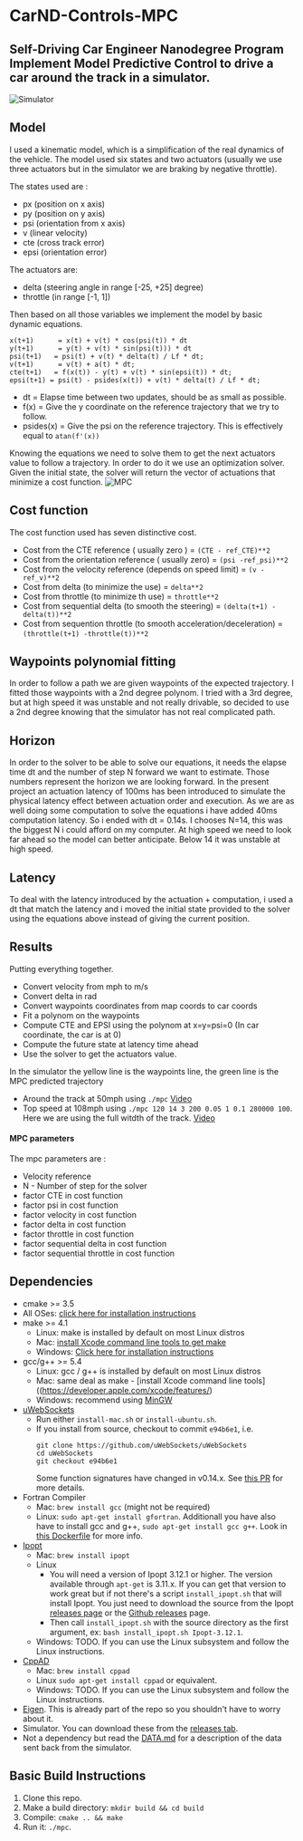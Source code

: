 # CarND-Controls-MPC
Self-Driving Car Engineer Nanodegree Program
Implement Model Predictive Control to drive a car around the track in a simulator.
---

![Simulator](./img/Simulator.jpg) 

## Model

I used a kinematic model, which is a simplification of the real dynamics of the vehicle. The model used six states and two actuators (usually we use three actuators but in the simulator we are braking by negative throttle).

The states used are :

* px (position on x axis)
* py (position on y axis)
* psi (orientation from x axis)
* v (linear velocity)
* cte (cross track error)
* epsi (orientation error)

The actuators are:

* delta (steering angle in range [-25, +25] degree)
* throttle (in range [-1, 1])

Then based on all those variables we implement the model by basic dynamic equations.


```
x(t+1)      = x(t) + v(t) * cos(psi(t)) * dt
y(t+1)      = y(t) + v(t) * sin(psi(t))) * dt
psi(t+1)   = psi(t) + v(t) * delta(t) / Lf * dt;
v(t+1)      = v(t) + a(t) * dt;
cte(t+1)   = f(x(t)) - y(t) + v(t) * sin(epsi(t)) * dt;
epsi(t+1) = psi(t) - psides(x(t)) + v(t) * delta(t) / Lf * dt;
```
* dt = Elapse time between two updates, should be as small as possible.
* f(x) = Give the y coordinate on the reference trajectory that we try to follow.
* psides(x) = Give the psi on the reference trajectory. This is effectively equal to `atan(f'(x))`

Knowing the equations we need to solve them to get the next actuators value to follow a trajectory. In order to do it we use an optimization solver. Given the initial state, the solver will return the vector of actuations that minimize a cost function. 
![MPC](./img/MPC.png) 
## Cost function

The cost function used has seven distinctive cost.

* Cost from the CTE reference ( usually zero ) = `(CTE - ref_CTE)**2`
* Cost from the orientation reference ( usually zero) = `(psi -ref_psi)**2`
* Cost from the velocity reference (depends on speed limit) = `(v - ref_v)**2`
* Cost from delta (to minimize the use) = `delta**2`
* Cost from throttle (to minimize th use) = `throttle**2`
* Cost from sequential delta (to smooth the steering) = `(delta(t+1) - delta(t))**2`
* Cost from sequention throttle (to smooth acceleration/deceleration) = `(throttle(t+1) -throttle(t))**2`


## Waypoints polynomial fitting

In order to follow a path we are given waypoints of the expected trajectory. I fitted those waypoints with a 2nd degree polynom. I tried with a 3rd degree, but at high speed it was unstable and not really drivable, so decided to use a 2nd degree knowing that the simulator has not real complicated path.

## Horizon

In order to the solver to be able to solve our equations, it needs the elapse time dt and the number of step N forward we want to estimate.
Those numbers represent the horizon we are looking forward.
In the present project an actuation latency of 100ms has been introduced to simulate the physical latency effect between actuation order and execution. As we are as well doing some computation to solve the equations i have added 40ms computation latency.
So i ended with dt = 0.14s.
I chooses N=14, this was the biggest N i could afford on my computer. At high speed we need to look far ahead so the model can better anticipate. Below 14 it was unstable at high speed.

## Latency

To deal with the latency introduced by the actuation + computation, i used a dt that match the latency and i moved the initial state provided to the solver using the equations above instead of giving the current position.

## Results

Putting everything together.

* Convert velocity from mph to m/s
* Convert delta in rad
* Convert waypoints coordinates from map coords to car coords
* Fit a polynom on the waypoints
* Compute CTE and EPSI using the polynom at x=y=psi=0 (In car coordinate, the car is at 0)
* Compute the future state at latency time ahead
* Use the solver to get the actuators value.

In the simulator the yellow line is the waypoints line, the green line is the MPC predicted trajectory

* Around the track at 50mph using `./mpc` [Video](https://youtu.be/POPflyUtyLI) 
* Top speed at 108mph using `./mpc 120 14 3 200 0.05 1 0.1 280000 100`. Here we are using the full witdth of the track. [Video](https://youtu.be/M8FWZqPZGuo) 


#### MPC parameters

The mpc parameters are :

* Velocity reference
* N - Number of step for the solver
* factor CTE in cost function
* factor psi in cost function
* factor velocity in cost function
* factor delta in cost function
* factor throttle in cost function
* factor sequential delta in cost function
* factor sequential throttle in cost function


## Dependencies

* cmake >= 3.5
 * All OSes: [click here for installation instructions](https://cmake.org/install/)
* make >= 4.1
  * Linux: make is installed by default on most Linux distros
  * Mac: [install Xcode command line tools to get make](https://developer.apple.com/xcode/features/)
  * Windows: [Click here for installation instructions](http://gnuwin32.sourceforge.net/packages/make.htm)
* gcc/g++ >= 5.4
  * Linux: gcc / g++ is installed by default on most Linux distros
  * Mac: same deal as make - [install Xcode command line tools]((https://developer.apple.com/xcode/features/)
  * Windows: recommend using [MinGW](http://www.mingw.org/)
* [uWebSockets](https://github.com/uWebSockets/uWebSockets)
  * Run either `install-mac.sh` or `install-ubuntu.sh`.
  * If you install from source, checkout to commit `e94b6e1`, i.e.
    ```
    git clone https://github.com/uWebSockets/uWebSockets 
    cd uWebSockets
    git checkout e94b6e1
    ```
    Some function signatures have changed in v0.14.x. See [this PR](https://github.com/udacity/CarND-MPC-Project/pull/3) for more details.
* Fortran Compiler
  * Mac: `brew install gcc` (might not be required)
  * Linux: `sudo apt-get install gfortran`. Additionall you have also have to install gcc and g++, `sudo apt-get install gcc g++`. Look in [this Dockerfile](https://github.com/udacity/CarND-MPC-Quizzes/blob/master/Dockerfile) for more info.
* [Ipopt](https://projects.coin-or.org/Ipopt)
  * Mac: `brew install ipopt`
  * Linux
    * You will need a version of Ipopt 3.12.1 or higher. The version available through `apt-get` is 3.11.x. If you can get that version to work great but if not there's a script `install_ipopt.sh` that will install Ipopt. You just need to download the source from the Ipopt [releases page](https://www.coin-or.org/download/source/Ipopt/) or the [Github releases](https://github.com/coin-or/Ipopt/releases) page.
    * Then call `install_ipopt.sh` with the source directory as the first argument, ex: `bash install_ipopt.sh Ipopt-3.12.1`. 
  * Windows: TODO. If you can use the Linux subsystem and follow the Linux instructions.
* [CppAD](https://www.coin-or.org/CppAD/)
  * Mac: `brew install cppad`
  * Linux `sudo apt-get install cppad` or equivalent.
  * Windows: TODO. If you can use the Linux subsystem and follow the Linux instructions.
* [Eigen](http://eigen.tuxfamily.org/index.php?title=Main_Page). This is already part of the repo so you shouldn't have to worry about it.
* Simulator. You can download these from the [releases tab](https://github.com/udacity/self-driving-car-sim/releases).
* Not a dependency but read the [DATA.md](./DATA.md) for a description of the data sent back from the simulator.


## Basic Build Instructions


1. Clone this repo.
2. Make a build directory: `mkdir build && cd build`
3. Compile: `cmake .. && make`
4. Run it: `./mpc`.

